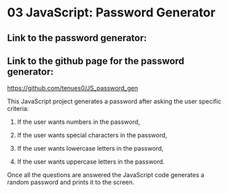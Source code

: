 # 03 JavaScript: Password Generator

## Link to the password generator:



## Link to the github page for the password generator:

https://github.com/tenues0/JS_password_gen

This JavaScript project generates a password after asking the user specific criteria:

1) If the user wants numbers in the password,

2) If the user wants special characters in the password,

3) If the user wants lowercase letters in the password,

4) If the user wants uppercase letters in the password.

Once all the questions are answered the JavaScript code generates a random password and prints it to the screen.